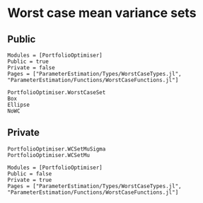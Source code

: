 # Worst case mean variance sets

## Public

```@autodocs
Modules = [PortfolioOptimiser]
Public = true
Private = false
Pages = ["ParameterEstimation/Types/WorstCaseTypes.jl",
"ParameterEstimation/Functions/WorstCaseFunctions.jl"]
```

```@docs
PortfolioOptimiser.WorstCaseSet
Box
Ellipse
NoWC
```

## Private

```@docs
PortfolioOptimiser.WCSetMuSigma
PortfolioOptimiser.WCSetMu
```

```@autodocs
Modules = [PortfolioOptimiser]
Public = false
Private = true
Pages = ["ParameterEstimation/Types/WorstCaseTypes.jl",
"ParameterEstimation/Functions/WorstCaseFunctions.jl"]
```
